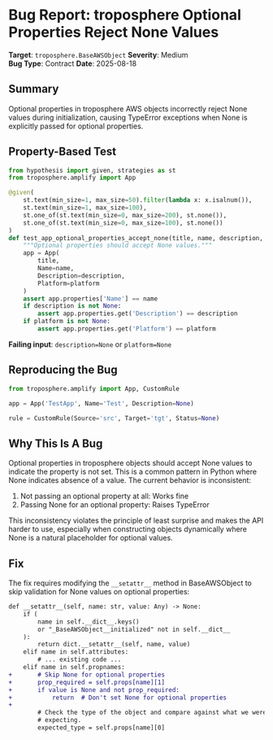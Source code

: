 # Bug Report: troposphere Optional Properties Reject None Values

**Target**: `troposphere.BaseAWSObject`
**Severity**: Medium  
**Bug Type**: Contract
**Date**: 2025-08-18

## Summary

Optional properties in troposphere AWS objects incorrectly reject None values during initialization, causing TypeError exceptions when None is explicitly passed for optional properties.

## Property-Based Test

```python
from hypothesis import given, strategies as st
from troposphere.amplify import App

@given(
    st.text(min_size=1, max_size=50).filter(lambda x: x.isalnum()),
    st.text(min_size=1, max_size=100),
    st.one_of(st.text(min_size=0, max_size=200), st.none()),
    st.one_of(st.text(min_size=0, max_size=100), st.none())
)
def test_app_optional_properties_accept_none(title, name, description, platform):
    """Optional properties should accept None values."""
    app = App(
        title,
        Name=name,
        Description=description,
        Platform=platform
    )
    assert app.properties['Name'] == name
    if description is not None:
        assert app.properties.get('Description') == description
    if platform is not None:
        assert app.properties.get('Platform') == platform
```

**Failing input**: `description=None` or `platform=None`

## Reproducing the Bug

```python
from troposphere.amplify import App, CustomRule

app = App('TestApp', Name='Test', Description=None)

rule = CustomRule(Source='src', Target='tgt', Status=None)
```

## Why This Is A Bug

Optional properties in troposphere objects should accept None values to indicate the property is not set. This is a common pattern in Python where None indicates absence of a value. The current behavior is inconsistent:

1. Not passing an optional property at all: Works fine
2. Passing None for an optional property: Raises TypeError

This inconsistency violates the principle of least surprise and makes the API harder to use, especially when constructing objects dynamically where None is a natural placeholder for optional values.

## Fix

The fix requires modifying the `__setattr__` method in BaseAWSObject to skip validation for None values on optional properties:

```diff
def __setattr__(self, name: str, value: Any) -> None:
    if (
        name in self.__dict__.keys()
        or "_BaseAWSObject__initialized" not in self.__dict__
    ):
        return dict.__setattr__(self, name, value)
    elif name in self.attributes:
        # ... existing code ...
    elif name in self.propnames:
+       # Skip None for optional properties
+       prop_required = self.props[name][1]
+       if value is None and not prop_required:
+           return  # Don't set None for optional properties
+       
        # Check the type of the object and compare against what we were
        # expecting.
        expected_type = self.props[name][0]
```